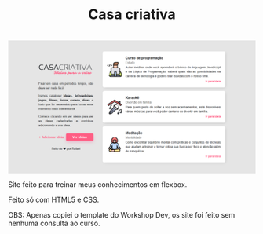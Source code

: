 <h1 align="center"> Casa criativa </h1>
<br>
<img align = 'center' src="./screenshot.png" alt="Home do site">
<br>

Site feito para treinar meus conhecimentos em flexbox.

Feito só com HTML5 e CSS.

OBS: Apenas copiei o template do Workshop Dev, os site foi feito sem nenhuma consulta ao curso.
